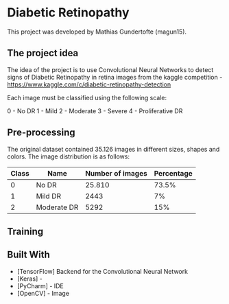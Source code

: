 # Diabetic Retinopathy

This project was developed by Mathias Gundertofte (magun15).

## The project idea

The idea of the project is to use Convolutional Neural Networks to detect signs of Diabetic Retinopathy in retina images from the kaggle competition - https://www.kaggle.com/c/diabetic-retinopathy-detection

Each image must be classified using the following scale:

0 - No DR
1 - Mild
2 - Moderate
3 - Severe
4 - Proliferative DR


## Pre-processing

The original dataset contained 35.126 images in different sizes, shapes and colors. The image distribution is as follows:

| Class         | Name          | Number of images | Percentage |
| ------------- | ------------- | ---------------- | ---------- |
| 0             | No DR         | 25.810           | 73.5%      |
| 1             | Mild DR       | 2443             | 7%         |
| 2             | Moderate DR   | 5292             | 15%        |

## Training

## Built With

* [TensorFlow] Backend for the Convolutional Neural Network
* [Keras] - 
* [PyCharm] - IDE
* [OpenCV] - Image

